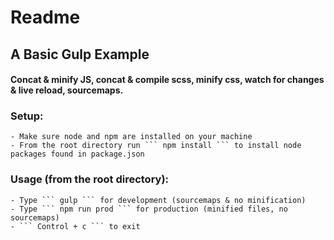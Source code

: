 # Readme

## A Basic Gulp Example
#### Concat & minify JS, concat & compile scss, minify css, watch for changes & live reload, sourcemaps.

### Setup:

	- Make sure node and npm are installed on your machine
	- From the root directory run ``` npm install ``` to install node packages found in package.json

### Usage (from the root directory):

	- Type ``` gulp ``` for development (sourcemaps & no minification)
	- Type ``` npm run prod ``` for production (minified files, no sourcemaps)
	- ``` Control + c ``` to exit
